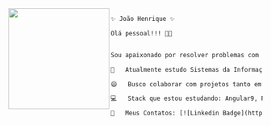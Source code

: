 <img align="left" height="200" width="200" src="https://media.giphy.com/media/13UZisxBxkjPwI/giphy-downsized.gif"/>


```diff
✨ João Henrique ✨

Olá pessoal!!! 👋😄


Sou apaixonado por resolver problemas com tecnologia. Desde de criança meus olhos bilhava quando usava um computador e cada vez isso ficou mais intenso.<br>

🚀   Atualmente estudo Sistemas da Informação na Uninove<br>

😄   Busco colaborar com projetos tanto em front-end quanto em back-end usando Angular9, ReactJS, React Native e Node.js<br>

💻   Stack que estou estudando: Angular9, ReactJS, Node.js, React Native & Typescript.<br>

💬   Meus Contatos: [![Linkedin Badge](https://img.shields.io/badge/-Jo%C3%A3o%20Henrique-blue?style=flat-square&logo=Linkedin&logoColor=white&link=https://www.linkedin.com/in/iamjoaohenrique/)](https://www.linkedin.com/in/iamjoaohenrique/) [![Icloud Badge](https://img.shields.io/badge/-joaohs50@gmail.com-c14438?style=flat-square&logo=Icloud&logoColor=white&link=mailto:joaohs50@gmail.com)](mailto:joaohs50@gmail.com)

```
<!--
**iamjoaohenrique/iamjoaohenrique** is a ✨ _special_ ✨ repository because its `README.md` (this file) appears on your GitHub profile.
